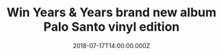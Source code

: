 ---
campaign-uuid: "c-47fafdcc-58a5-425d-9088-b4d33f1e7611"
type: "Competition"
category: "Gifts"
date: "2018-07-17T14:00:00.000Z"
end-date: "2018-08-17T23:59:00.000Z"
disable-form: false
is_promoted: false
has_entry_page: true
title: "Win Years & Years brand new album Palo Santo vinyl edition"
competition-description: "<p>Years & Years release their highly anticipated second\
  \ album Palo Santo and thanks to NME AAA it could be yours! If you’re one of the\
  \ biggest fans of the amazing British pop bad Years and Years… you know what to\
  \ do!</p>"
hero-header: "Win Years & Years brand new album Palo Santo vinyl edition"
terms-confirmation: "N/A"
banner-img: "https://assets.expresslyapp.com/asset-7c0da783-db89-4160-9278-eddbf50239e0.jpg"
logo-left-href: "aaa.nme.com"
logo-left-image: "https://assets.expresslyapp.com/asset-114d6e35-7ebb-4f6e-b5c9-8fe510d466e2.jpg"
logo-left-title: "nme aaa"
bg-image-hero: "https://assets.expresslyapp.com/asset-622265d2-ce56-4245-865a-d073cdd46cc1.jpg"
bg-image-first: "https://assets.expresslyapp.com/asset-e68680b7-2870-42b3-b66d-f2b95f8bb7f6.jpg"
section1-content: "<p>On Palo Santo, Years & Years impact on pop feels truly tribal,\
  \ one in which the minority is always the majority, and everyone is welcome. Part\
  \ full-blooded, escapist fantasia and part social comment, for Years and Years this\
  \ is about outlier pop as futurism once more, offering solutions when the wider\
  \ world is transforming beyond recognition.</p>\r\n<p>With Olly drawing as much\
  \ inspiration from cult sci-fi as the multi-sensory pop of Prince, Bowie or Gaga,\
  \ in Palo Santo Years and Years have created the perfect space in which to tell\
  \ their most intimate, personal stories; on identity, sexuality, performance, and\
  \ ultimately, what it means to be human.</p>\r\n<p>Enter the form below for a chance\
  \ to win Years & Years brand new album Palo Santo vinyl edition and get ready to\
  \ get stuck into their new hits!</p>"
entry-title: "Win Years & Years brand new album Palo Santo vinyl edition"
entry-content: "Enter the draw to win Years & Years brand new album Palo Santo vinyl\
  \ edition by completing the form below before 23:59 on 17th of August 2018."
has-winner: false
prize-description: "Years & Years brand new album Palo Santo vinyl edition"
special-conditions: "Multiple entries are allowed up to one every day."
---